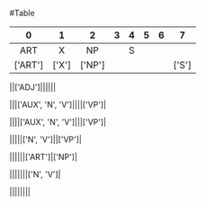 
#Table

|0|1|2|3|4|5|6|7|
|:---:|:---:|:---:|:---:|:---:|:---:|:---:|:---:|
|ART|X|NP||S|
|['ART']|['X']|['NP']|||||['S']|

||['ADJ']||||||

|||['AUX', 'N', 'V']||||['VP']|

||||['AUX', 'N', 'V']|||['VP']|

|||||['N', 'V']||['VP']|

||||||['ART']|['NP']|

|||||||['N', 'V']|

||||||||
